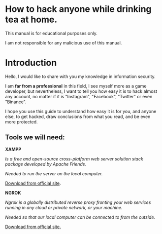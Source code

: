 # How to hack anyone while drinking tea at home.
This manual is for educational purposes only.

I am not responsible for any malicious use of this manual.
# Introduction
Hello, I would like to share with you my knowledge in information security.

I am **far from a professional** in this field, I see myself more as a game developer, but nevertheless, 
I want to tell you how easy it is to hack almost any account, no matter if it is "Instagram", "Facebook", "Twitter" or even "Binance".

I hope you use this guide to understand how easy it is for you, and anyone else, to get hacked, draw conclusions from what you read, and be even more protected.
## Tools we will need:
**XAMPP**

_Is a free and open-source cross-platform web server solution stack package developed by Apache Friends._

_Needed to run the server on the local computer._

[Download from official site](https://www.apachefriends.org/ru/index.html).

**NGROK**

_Ngrok is a globally distributed reverse proxy fronting your web services running in any cloud or private network, or your machine._

_Needed so that our local computer can be connected to from the outside._

[Download from official site.](https://ngrok.com/download)




